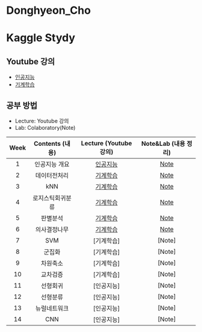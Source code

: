 # Donghyeon_Cho
# Kaggle Stydy

## Youtube 강의
- [인공지능](https://www.youtube.com/playlist?list=PL1xKqHsVFgvmIAJBy-cbB9zQcnMb6zsT2)
- [기계학습](https://www.youtube.com/playlist?list=PL1xKqHsVFgvnQQY9L4n1MFyy-6eixTekU)

## 공부 방법
- Lecture: Youtube 강의
- Lab: Colaboratory(Note)

| Week | Contents (내용) | Lecture (Youtube 강의) | Note&Lab (내용 정리) |
|:---:|:---:|:---:|:---:|
| 1 | 인공지능 개요 | [인공지능](https://www.youtube.com/watch?v=ny48cBIKtiY&list=PL1xKqHsVFgvmIAJBy-cbB9zQcnMb6zsT2&index=4) | [Note](https://github.com/Sejong-Kaggle-Study-3rd/Donghyeon_Cho/blob/main/week_1.ipynb) |
| 2 | 데이터전처리 | [기계학습](https://www.youtube.com/watch?v=gVdkxfYQtG0&list=PL1xKqHsVFgvnQQY9L4n1MFyy-6eixTekU&index=5) | [Note](https://github.com/hyeon9698/Donghyeon_Cho/blob/main/week_2.ipynb) |
| 3 | kNN | [기계학습](https://www.youtube.com/watch?v=siYSp7pnHDA&list=PL1xKqHsVFgvnQQY9L4n1MFyy-6eixTekU&index=8&t=250s) | [Note](https://github.com/Sejong-Kaggle-Study-3rd/Donghyeon_Cho/blob/main/week_3.ipynb) |
| 4 | 로지스틱회귀분류 | [기계학습](https://www.youtube.com/watch?v=uT3hiE7xUtE&list=PL1xKqHsVFgvnQQY9L4n1MFyy-6eixTekU&index=12&t=1907s) | [Note](https://github.com/hyeon9698/Donghyeon_Cho/blob/main/week_4/week_4_Logistic_Regression_%EC%8B%A4%EC%8A%B5.ipynb) |
| 5 | 판별분석 | [기계학습](https://www.youtube.com/watch?v=geIlsP8aPvg&list=PL1xKqHsVFgvnQQY9L4n1MFyy-6eixTekU&index=15) | [Note](https://github.com/hyeon9698/Donghyeon_Cho/blob/main/week_5/05%EC%9E%A5_%ED%8C%90%EB%B3%84%EB%B6%84%EC%84%9D.ipynb) |
| 6 | 의사결정나무 | [기계학습](https://www.youtube.com/watch?v=CC96qKl6etU&list=PL1xKqHsVFgvnQQY9L4n1MFyy-6eixTekU&index=16) | [Note](https://github.com/hyeon9698/Donghyeon_Cho/tree/main/week_6) |
| 7 | SVM | [기계학습] | [Note] |
| 8 | 군집화 | [기계학습] | [Note] |
| 9 | 차원축소 | [기계학습] | [Note] |
| 10 | 교차검증 | [기계학습] | [Note] |
| 11 | 선형회귀 | [인공지능] | [Note] |
| 12 | 선형분류 | [인공지능] | [Note] |
| 13 | 뉴럴네트워크 | [인공지능] | [Note] |
| 14 | CNN | [인공지능] | [Note] |
